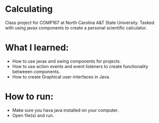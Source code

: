 # Calculating 
Class project for COMP167 at North Carolina A&T State University.
Tasked with using javax components to create a personal scientific calculator.

# What I learned: 
- How to use javax and swing components for projects.
- How to use action events and event listeners to create functionality betweeen components.
- How to create Graphical user-interfaces in Java.

# How to run:
- Make sure you hava java installed on your computer.
- Open file(s) and run.
